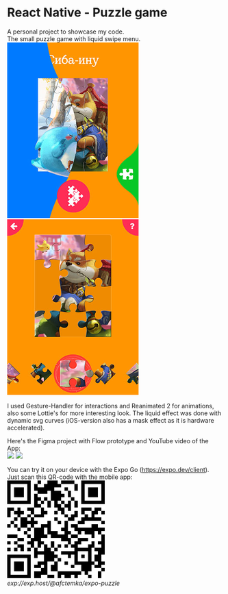 # React Native - Puzzle game
A personal project to showcase my code.\
The small puzzle game with liquid swipe menu.\
![](readme/menu.jpg) ![](readme/puzzle.jpg)

I used Gesture-Handler for interactions and Reanimated 2 for animations, also some Lottie's for more interesting look. The liquid effect was done with dynamic svg curves (iOS-version also has a mask effect as it is hardware accelerated).  

Here's the Figma project with Flow prototype and YouTube video of the App:\
[![](https://cdn.iconscout.com/icon/free/png-256/figma-682083.png)](https://www.figma.com/file/KTYWp7MvEKnq6Ahs0z9Xgc/React-Native---Puzzle)
[![](https://cdn.iconscout.com/icon/free/png-256/youtube-268-721990.png)](https://www.youtube.com/watch?v=0VaVzwZ_DnQ)

You can try it on your device with the Expo Go (https://expo.dev/client). \
Just scan this QR-code with the mobile app:\
![QR](readme/puzzle-qr.png) \
*exp://exp.host/@afctemka/expo-puzzle*
